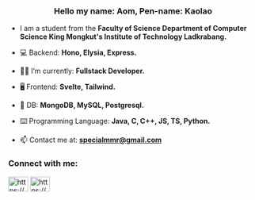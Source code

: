 <h3 align="center">Hello my name: Aom, Pen-name: Kaolao</h3>

- I am a student from the **Faculty of Science Department of Computer Science King Mongkut's Institute of Technology Ladkrabang.**

- 💻 Backend: **Hono, Elysia, Express.**

- 💁‍♂️ I’m currently: **Fullstack Developer.**

- 🖥 Frontend: **Svelte, Tailwind.**

- 📀 DB: **MongoDB, MySQL, Postgresql.**

- ⌨️ Programming Language: **Java, C, C++, JS, TS, Python.**

- 📫 Contact me at: **specialmmr@gmail.com**

<h3 align="left">Connect with me:</h3>
<p align="left">
<a href="https://fb.com/a.oxnac.h" target="blank"><img align="center" src="https://raw.githubusercontent.com/rahuldkjain/github-profile-readme-generator/master/src/images/icons/Social/facebook.svg" alt="https://www.facebook.com/a.oxnac.h" height="30" width="40" /></a>
<a href="https://instagram.com/_aomxnachh/" target="blank"><img align="center" src="https://raw.githubusercontent.com/rahuldkjain/github-profile-readme-generator/master/src/images/icons/Social/instagram.svg" alt="https://www.instagram.com/_aomxnachh/" height="30" width="40" /></a>
</p>
